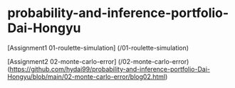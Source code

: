 # probability-and-inference-portfolio-Dai-Hongyu

[Assignment1 01-roulette-simulation] (/01-roulette-simulation)


[Assignment2 02-monte-carlo-error] (/02-monte-carlo-error)
(https://github.com/hydai99/probability-and-inference-portfolio-Dai-Hongyu/blob/main/02-monte-carlo-error/blog02.html)
